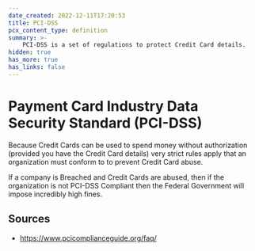 ```yaml
---
date_created: 2022-12-11T17:20:53
title: PCI-DSS
pcx_content_type: definition
summary: >-
    PCI-DSS is a set of regulations to protect Credit Card details.
hidden: true
has_more: true
has_links: false
---
```


# Payment Card Industry Data Security Standard (PCI-DSS)

Because Credit Cards can be used to spend money without authorization (provided you have the Credit Card details) very strict rules apply that an organization must conform to to prevent Credit Card abuse.

If a company is Breached and Credit Cards are abused, then if the organization is not PCI-DSS Compliant then the Federal Government will impose incredibly high fines.

## Sources

-   https://www.pcicomplianceguide.org/faq/
